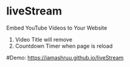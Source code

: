 # liveStream

Embed YouTube Videos to Your Website
1. Video Title will remove
2. Countdown Timer when page is reload

#Demo: https://iamashruu.github.io/liveStream
